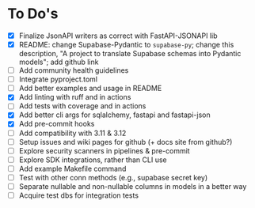 # To Do's

- [x] Finalize JsonAPI writers as correct with FastAPI-JSONAPI lib
- [x] README: change Supabase-Pydantic to `supabase-py`; change this description, "A project to translate Supabase schemas into Pydantic models"; add github link
- [ ] Add community health guidelines
- [ ] Integrate pyproject.toml
- [ ] Add better examples and usage in README
- [x] Add linting with ruff and in actions
- [ ] Add tests with coverage and in actions
- [x] Add better cli args for sqlalchemy, fastapi and fastapi-json
- [x] Add pre-commit hooks
- [ ] Add compatibility with 3.11 & 3.12
- [ ] Setup issues and wiki pages for github (+ docs site from github?)
- [ ] Explore security scanners in pipelines & pre-commit
- [ ] Explore SDK integrations, rather than CLI use
- [ ] Add example Makefile command
- [ ] Test with other conn methods (e.g., supabase secret key)
- [ ] Separate nullable and non-nullable columns in models in a better way
- [ ] Acquire test dbs for integration tests